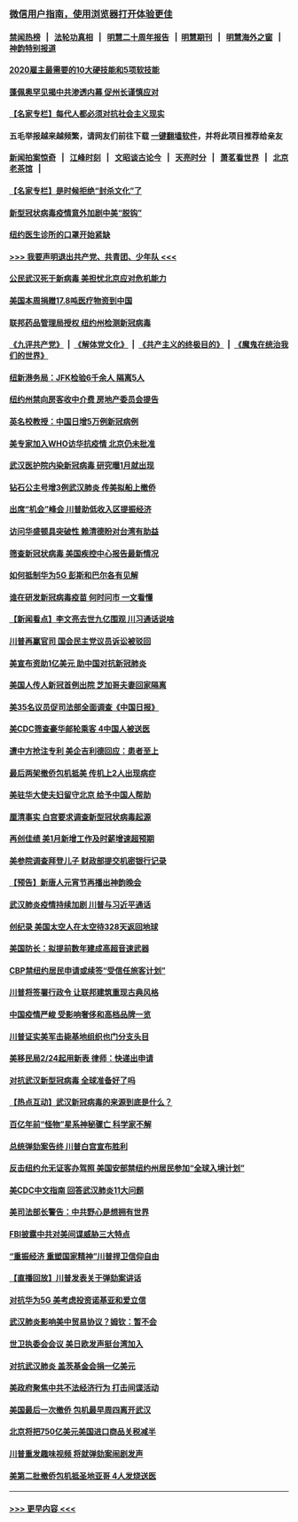 ### [微信用户指南，使用浏览器打开体验更佳](https://github.com/gfw-breaker/banned-news1/blob/master/indexes/wechat-guide.md?t=0)
#### [禁闻热榜](热点新闻.md?t=0)  &nbsp;&nbsp;|&nbsp;&nbsp; [法轮功真相](https://github.com/gfw-breaker/truth/blob/master/README.md?t=0) &nbsp;&nbsp;|&nbsp;&nbsp; [明慧二十周年报告](https://github.com/gfw-breaker/mh-reports/blob/master/README.md?t=0) &nbsp;&nbsp;|&nbsp;&nbsp;[明慧期刊](https://github.com/gfw-breaker/mh-qikan) &nbsp;&nbsp;|&nbsp;&nbsp; [明慧海外之窗](https://github.com/gfw-breaker/mh-news/blob/master/README.md?t=0) &nbsp;&nbsp;|&nbsp;&nbsp; [神韵特别报道](https://github.com/gfw-breaker/mh-news/blob/master/shenyun.md?t=0)
#### [2020雇主最需要的10大硬技能和5项软技能](../pages/nsc412/n11850953.md?t=02091802) 
#### [蓬佩奥罕见揭中共渗透内幕 促州长谨慎应对](../pages/nsc412/n11854685.md?t=02091802) 
#### [【名家专栏】每代人都必须对抗社会主义现实](../pages/nsc412/n11831412.md?t=02091802) 
#### 五毛举报越来越频繁，请网友们前往下载 [一键翻墙软件](https://github.com/gfw-breaker/ssr-accounts)，并将此项目推荐给亲友
#### [新闻拍案惊奇](https://github.com/gfw-breaker/banned-news1/blob/master/pages/link4.md) &nbsp;&nbsp;|&nbsp;&nbsp; [江峰时刻](https://github.com/gfw-breaker/banned-news1/blob/master/pages/link4.md) &nbsp;&nbsp;|&nbsp;&nbsp; [文昭谈古论今](https://github.com/gfw-breaker/banned-news1/blob/master/pages/link4.md) &nbsp;&nbsp;|&nbsp;&nbsp; [天亮时分](https://github.com/gfw-breaker/banned-news1/blob/master/pages/link4.md) &nbsp;&nbsp;|&nbsp;&nbsp; [萧茗看世界](https://github.com/gfw-breaker/banned-news1/blob/master/pages/link4.md) &nbsp;&nbsp;|&nbsp;&nbsp; [北京老茶馆](https://github.com/gfw-breaker/banned-news1/blob/master/pages/link4.md) &nbsp;&nbsp;|&nbsp;&nbsp; 
#### [【名家专栏】是时候拒绝“封杀文化”了](../pages/nsc412/n11814093.md?t=02091802) 
#### [新型冠状病毒疫情意外加剧中美“脱钩”](../pages/nsc412/n11854475.md?t=02091802) 
#### [纽约医生诊所的口罩开始紧缺](../pages/nsc412/n11853364.md?t=02091802) 
#### [>>> 我要声明退出共产党、共青团、少年队 <<<](https://github.com/begood0513/goodnews/blob/master/quit/letter.md) 
#### [公民武汉死于新病毒 美担忧北京应对危机能力](../pages/nsc412/n11854331.md?t=02091802) 
#### [美国本周捐赠17.8吨医疗物资到中国](../pages/nsc412/n11854269.md?t=02091802) 
#### [联邦药品管理局授权  纽约州检测新冠病毒](../pages/nsc412/n11853371.md?t=02091802) 
#### [《九评共产党》](https://github.com/begood0513/9ping.md/blob/master/README.md) &nbsp;|&nbsp; [《解体党文化》](../../../../jtdwh.md/blob/master/README.md)  &nbsp;|&nbsp; [《共产主义的终极目的》](../../../../gczydzjmd.md/blob/master/README.md) &nbsp;|&nbsp; [《魔鬼在统治我们的世界》](../../../../mgztzwmdsj.md/blob/master/README.md) 
#### [纽新港务局：JFK检验6千余人  隔离5人](../pages/nsc412/n11853366.md?t=02091802) 
#### [纽约州禁向房客收中介费  房地产委员会提告](../pages/nsc412/n11853360.md?t=02091802) 
#### [英名校教授：中国日增5万例新冠病例](../pages/nsc412/n11854174.md?t=02091802) 
#### [美专家加入WHO访华抗疫情 北京仍未批准](../pages/nsc412/n11854043.md?t=02091802) 
#### [武汉医护院内染新冠病毒 研究曝1月就出现](../pages/nsc412/n11852928.md?t=02091802) 
#### [钻石公主号增3例武汉肺炎 传美拟船上撤侨](../pages/nsc412/n11853240.md?t=02091802) 
#### [出席“机会”峰会 川普助低收入区提振经济](../pages/nsc412/n11853232.md?t=02091802) 
#### [访问华盛顿具突破性 赖清德盼对台湾有助益](../pages/nsc412/n11853129.md?t=02091802) 
#### [筛查新冠状病毒 美国疾控中心报告最新情况](../pages/nsc412/n11853070.md?t=02091802) 
#### [如何抵制华为5G 彭斯和巴尔各有见解](../pages/nsc412/n11852535.md?t=02091802) 
#### [谁在研发新冠病毒疫苗 何时问市 一文看懂](../pages/nsc412/n11852840.md?t=02091802) 
#### [【新闻看点】李文亮去世九亿围观 川习通话说啥](../pages/nsc412/n11852360.md?t=02091802) 
#### [川普再赢官司 国会民主党议员诉讼被驳回](../pages/nsc412/n11852287.md?t=02091802) 
#### [美宣布资助1亿美元 助中国对抗新冠肺炎](../pages/nsc412/n11852531.md?t=02091802) 
#### [美国人传人新冠首例出院 芝加哥夫妻回家隔离](../pages/nsc412/n11852452.md?t=02091802) 
#### [美35名议员促司法部全面调查《中国日报》](../pages/nsc412/n11852435.md?t=02091802) 
#### [美CDC筛查豪华邮轮乘客 4中国人被送医](../pages/nsc412/n11852085.md?t=02091802) 
#### [遭中方抢注专利 美企吉利德回应：患者至上](../pages/nsc412/n11852037.md?t=02091802) 
#### [最后两架撤侨包机抵美 传机上2人出现病症](../pages/nsc412/n11852173.md?t=02091802) 
#### [美驻华大使夫妇留守北京 给予中国人帮助](../pages/nsc412/n11852165.md?t=02091802) 
#### [厘清事实 白宫要求调查新型冠状病毒起源](../pages/nsc412/n11852106.md?t=02091802) 
#### [再创佳绩 美1月新增工作及时薪增速超预期](../pages/nsc412/n11852174.md?t=02091802) 
#### [美参院调查拜登儿子 财政部提交机密银行记录](../pages/nsc412/n11851808.md?t=02091802) 
#### [【预告】新唐人元宵节再播出神韵晚会](../pages/nsc412/n11843192.md?t=02091802) 
#### [武汉肺炎疫情持续加剧 川普与习近平通话](../pages/nsc412/n11851613.md?t=02091802) 
#### [创纪录 美国太空人在太空待328天返回地球](../pages/nsc412/n11851266.md?t=02091802) 
#### [美国防长：拟提前数年建成高超音速武器](../pages/nsc412/n11850959.md?t=02091802) 
#### [CBP禁纽约居民申请或续签“受信任旅客计划”](../pages/nsc412/n11850857.md?t=02091802) 
#### [川普将签署行政令 让联邦建筑重现古典风格](../pages/nsc412/n11850654.md?t=02091802) 
#### [中国疫情严峻 受影响奢侈和高档品牌一览](../pages/nsc412/n11850319.md?t=02091802) 
#### [川普证实美军击毙基地组织也门分支头目](../pages/nsc412/n11850383.md?t=02091802) 
#### [美移民局2/24起用新表 律师：快递出申请](../pages/nsc412/n11848220.md?t=02091802) 
#### [对抗武汉新型冠病毒 全球准备好了吗](../pages/nsc412/n11850142.md?t=02091802) 
#### [【热点互动】武汉新冠病毒的来源到底是什么？](../pages/nsc412/n11849749.md?t=02091802) 
#### [百亿年前“怪物”星系神秘骤亡 科学家不解](../pages/nsc412/n11849863.md?t=02091802) 
#### [总统弹劾案告终 川普白宫宣布胜利](../pages/nsc412/n11849985.md?t=02091802) 
#### [反击纽约允无证客办驾照  美国安部禁纽约州居民参加“全球入境计划”](../pages/nsc412/n11849828.md?t=02091802) 
#### [美CDC中文指南 回答武汉肺炎11大问题](../pages/nsc412/n11849703.md?t=02091802) 
#### [美司法部长警告：中共野心是想拥有世界](../pages/nsc412/n11849769.md?t=02091802) 
#### [FBI披露中共对美间谍威胁三大特点](../pages/nsc412/n11849700.md?t=02091802) 
#### [“重振经济 重塑国家精神”川普捍卫信仰自由](../pages/nsc412/n11849641.md?t=02091802) 
#### [【直播回放】川普发表关于弹劾案讲话](../pages/nsc412/n11849472.md?t=02091802) 
#### [对抗华为5G 美考虑投资诺基亚和爱立信](../pages/nsc412/n11849510.md?t=02091802) 
#### [武汉肺炎影响美中贸易协议？姆钦：暂不会](../pages/nsc412/n11849497.md?t=02091802) 
#### [世卫执委会会议 美日欧发声挺台湾加入](../pages/nsc412/n11849433.md?t=02091802) 
#### [对抗武汉肺炎 盖茨基金会捐一亿美元](../pages/nsc412/n11848953.md?t=02091802) 
#### [美政府聚焦中共不法经济行为 打击间谍活动](../pages/nsc412/n11849322.md?t=02091802) 
#### [美国最后一次撤侨 包机最早周四离开武汉](../pages/nsc412/n11849395.md?t=02091802) 
#### [北京将把750亿美元美国进口商品关税减半](../pages/nsc412/n11848896.md?t=02091802) 
#### [川普重发趣味视频 将就弹劾案闹剧发声](../pages/nsc412/n11848715.md?t=02091802) 
#### [美第二批撤侨包机抵圣地亚哥 4人发烧送医](../pages/nsc412/n11847923.md?t=02091802) 

----
#### [ >>> 更早内容 <<< ](../indexes/nsc412-earlier.md)
